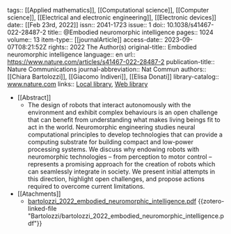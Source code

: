 tags:: [[Applied mathematics]], [[Computational science]], [[Computer science]], [[Electrical and electronic engineering]], [[Electronic devices]]
date:: [[Feb 23rd, 2022]]
issn:: 2041-1723
issue:: 1
doi:: 10.1038/s41467-022-28487-2
title:: @Embodied neuromorphic intelligence
pages:: 1024
volume:: 13
item-type:: [[journalArticle]]
access-date:: 2023-09-07T08:21:52Z
rights:: 2022 The Author(s)
original-title:: Embodied neuromorphic intelligence
language:: en
url:: https://www.nature.com/articles/s41467-022-28487-2
publication-title:: Nature Communications
journal-abbreviation:: Nat Commun
authors:: [[Chiara Bartolozzi]], [[Giacomo Indiveri]], [[Elisa Donati]]
library-catalog:: www.nature.com
links:: [Local library](zotero://select/library/items/HIVV34RW), [Web library](https://www.zotero.org/users/8224007/items/HIVV34RW)

- [[Abstract]]
	- The design of robots that interact autonomously with the environment and exhibit complex behaviours is an open challenge that can benefit from understanding what makes living beings fit to act in the world. Neuromorphic engineering studies neural computational principles to develop technologies that can provide a computing substrate for building compact and low-power processing systems. We discuss why endowing robots with neuromorphic technologies – from perception to motor control – represents a promising approach for the creation of robots which can seamlessly integrate in society. We present initial attempts in this direction, highlight open challenges, and propose actions required to overcome current limitations.
- [[Atachments]]
	- [bartolozzi_2022_embodied_neuromorphic_intelligence.pdf](zotero://select/library/items/XLNBALA5) {{zotero-linked-file "Bartolozzi/bartolozzi_2022_embodied_neuromorphic_intelligence.pdf"}}